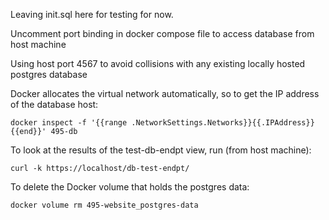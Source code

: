 Leaving init.sql here for testing for now.

Uncomment port binding in docker compose file to access database from host machine

Using host port 4567 to avoid collisions with any existing locally hosted postgres database

Docker allocates the virtual network automatically, so to get the IP address of the database host:

```docker inspect -f '{{range .NetworkSettings.Networks}}{{.IPAddress}}{{end}}' 495-db```

To look at the results of the test-db-endpt view, run (from host machine):

```curl -k https://localhost/db-test-endpt/```


To delete the Docker volume that holds the postgres data:

```docker volume rm 495-website_postgres-data```